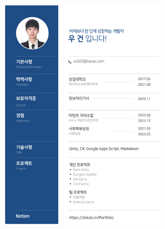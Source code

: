 ![Portfolio](https://github.com/xcb00/Portfolios/blob/main/Folder/Resources/%5B%EC%9C%A0%EB%8B%88%ED%8B%B0%EA%B0%9C%EB%B0%9C%5D%EC%9A%B0%EA%B1%B4_%EC%9D%B4%EB%A0%A5%EC%84%9C.png)
